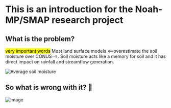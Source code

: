 # This is an introduction for the Noah-MP/SMAP research project

## What is the problem?
 <mark>very important words</mark>
Most land surface models <==overestimate the soil moisture over CONUS==>. Soil moisture acts like a memory for soil and it has direct impact on rainfall and streamflow generation.

![Average soil moisture](https://github.com/mfarmani95/FOSS_Weekly/assets/83543441/33f93ea3-dadc-4830-8553-eb34a6656c0f)

## So what is wrong with it? 🤔
![image](https://github.com/mfarmani95/FOSS_Weekly/assets/83543441/888c7d8f-073b-459c-8f72-152df8ffa309)





